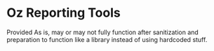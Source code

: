 # Oz Reporting Tools

Provided As is, may or may not fully function after sanitization and preparation to function like a
library instead of using hardcoded stuff. 
